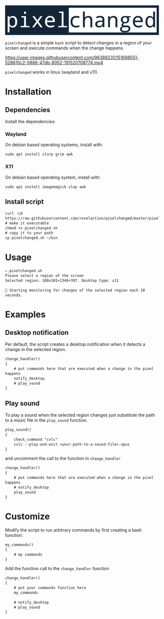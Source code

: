 <p align="center"><img alt="pixelchanged" src="logo.png"/></p>

`pixelchanged` is a simple `bash` script to detect changes in a region of your
screen and execute commands when the change happens.

https://user-images.githubusercontent.com/96388231/151698551-528610c2-0886-47db-8052-15f520708774.mp4

`pixelchanged` works in linux (wayland and x11).

# Installation 

## Dependencies

Install the dependencies:

### Wayland

On debian based operating systems, install with:

```console
sudo apt install slurp grim awk
```

### X11

On debian based operating system, install with:
    
```console
sudo apt install imagemagick slop awk
```

## Install script

```console
curl -LO https://raw.githubusercontent.com/revelaction/pixelchanged/master/pixelchanged.sh 
# make it executable
chmod +x pixelchanged.sh
# copy it to your path
cp pixelchanged.sh ~/bin
```

# Usage

    ⤷ pixelchanged.sh
    Please select a region of the screen
    Selected region: 100x101+2346+397. Desktop type: x11

    📡 Starting monitoring for changes of the selected region each 10 seconds.


# Examples

## Desktop notification

Per default, the script creates a desktop notification when it detects a change
in the selected region.

    change_handler()
    {
        # put commands here that are executed when a change in the pixel happens
        notify_desktop
        # play_sound
    }

## Play sound

To play a sound when the selected region changes just substitute the path to a
music file in the `play_sound` function. 

    play_sound()
    {
        check_command "cvlc"
        cvlc --play-and-exit <your-path-to-a-sound-file>.opus
    }

and uncomment the call to the function in `change_handler`

    change_handler()
    {
        # put commands here that are executed when a change in the pixel happens
        # notify_desktop
        play_sound
    }

# Customize

Modify the script to run arbitrary commands by first creating a bash function:

    my_commands()
    {
        # my commands
    }

Add the function call to the `change_handler` function

    change_handler()
    {
        # put your commands function here 
        my_commands

        # notify_desktop
        # play_sound
    }




